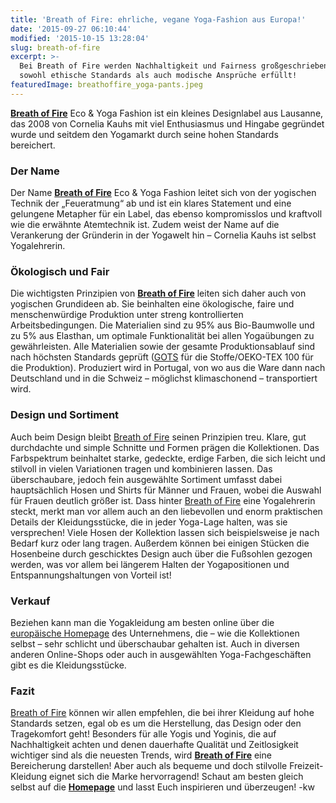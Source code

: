 ```yaml
---
title: 'Breath of Fire: ehrliche, vegane Yoga-Fashion aus Europa!'
date: '2015-09-27 06:10:44'
modified: '2015-10-15 13:28:04'
slug: breath-of-fire
excerpt: >-
  Bei Breath of Fire werden Nachhaltigkeit und Fairness großgeschrieben und
  sowohl ethische Standards als auch modische Ansprüche erfüllt!
featuredImage: breathoffire_yoga-pants.jpeg
---
```


**[Breath of Fire](http://www.breath-of-fire.eu/)** Eco & Yoga Fashion ist ein kleines Designlabel aus Lausanne, das 2008 von Cornelia Kauhs mit viel Enthusiasmus und Hingabe gegründet wurde und seitdem den Yogamarkt durch seine hohen Standards bereichert.

### Der Name

Der Name **[Breath of Fire](http://www.breath-of-fire.eu/)** Eco & Yoga Fashion leitet sich von der yogischen Technik der „Feueratmung“ ab und ist ein klares Statement und eine gelungene Metapher für ein Label, das ebenso kompromisslos und kraftvoll wie die erwähnte Atemtechnik ist. Zudem weist der Name auf die Verankerung der Gründerin in der Yogawelt hin – Cornelia Kauhs ist selbst Yogalehrerin.

### Ökologisch und Fair

Die wichtigsten Prinzipien von **[Breath of Fire](http://www.breath-of-fire.eu/)** leiten sich daher auch von yogischen Grundideen ab. Sie beinhalten eine ökologische, faire und menschenwürdige Produktion unter streng kontrollierten Arbeitsbedingungen. Die Materialien sind zu 95% aus Bio-Baumwolle und zu 5% aus Elasthan, um optimale Funktionalität bei allen Yogaübungen zu gewährleisten. Alle Materialien sowie der gesamte Produktionsablauf sind nach höchsten Standards geprüft ([GOTS](http://www.global-standard.org/de/) für die Stoffe/OEKO-TEX 100 für die Produktion). Produziert wird in Portugal, von wo aus die Ware dann nach Deutschland und in die Schweiz – möglichst klimaschonend – transportiert wird.

### Design und Sortiment

Auch beim Design bleibt [Breath of Fire](http://www.breath-of-fire.eu/) seinen Prinzipien treu. Klare, gut durchdachte und simple Schnitte und Formen prägen die Kollektionen. Das Farbspektrum beinhaltet starke, gedeckte, erdige Farben, die sich leicht und stilvoll in vielen Variationen tragen und kombinieren lassen. Das überschaubare, jedoch fein ausgewählte Sortiment umfasst dabei hauptsächlich Hosen und Shirts für Männer und Frauen, wobei die Auswahl für Frauen deutlich größer ist. [<!-- Image removed (no copyright): breath-of-fire-collage-640x149.jpg -->](https://www.veganblatt.com/i/breath-of-fire-collage.jpg) Dass hinter [Breath of Fire](http://www.breath-of-fire.eu/) eine Yogalehrerin steckt, merkt man vor allem auch an den liebevollen und enorm praktischen Details der Kleidungsstücke, die in jeder Yoga-Lage halten, was sie versprechen! Viele Hosen der Kollektion lassen sich beispielsweise je nach Bedarf kurz oder lang tragen. Außerdem können bei einigen Stücken die Hosenbeine durch geschicktes Design auch über die Fußsohlen gezogen werden, was vor allem bei längerem Halten der Yogapositionen und Entspannungshaltungen von Vorteil ist!

### Verkauf

Beziehen kann man die Yogakleidung am besten online über die [europäische Homepage](http://www.breath-of-fire.eu/) des Unternehmens, die – wie die Kollektionen selbst – sehr schlicht und überschaubar gehalten ist. Auch in diversen anderen Online-Shops oder auch in ausgewählten Yoga-Fachgeschäften gibt es die Kleidungsstücke.

### Fazit

[Breath of Fire](http://www.breath-of-fire.eu/) können wir allen empfehlen, die bei ihrer Kleidung auf hohe Standards setzen, egal ob es um die Herstellung, das Design oder den Tragekomfort geht! Besonders für alle Yogis und Yoginis, die auf Nachhaltigkeit achten und denen dauerhafte Qualität und Zeitlosigkeit wichtiger sind als die neuesten Trends, wird **[Breath of Fire](http://www.breath-of-fire.eu/)** eine Bereicherung darstellen! Aber auch als bequeme und doch stilvolle Freizeit-Kleidung eignet sich die Marke hervorragend! Schaut am besten gleich selbst auf die **[Homepage](http://www.breath-of-fire.eu/)** und lasst Euch inspirieren und überzeugen! -kw
